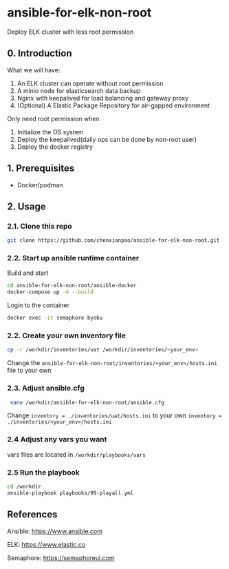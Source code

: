 # ansible-for-elk-non-root
Deploy ELK cluster with less root permission

## 0. Introduction

What we will have:

1. An ELK cluster can operate without root permission
1. A minio node for elasticsearch data backup
1. Nginx with keepalived for load balancing and gateway proxy
1. (Optional) A Elastic Package Repository for air-gapped environment

Only need root permission when

1. Initialize the OS system
1. Deploy the keepalived(daily ops can be done by non-root user)
1. Deploy the docker registry

## 1. Prerequisites
- Docker/podman

## 2. Usage
### 2.1. Clone this repo

```bash
git clone https://github.com/chenxianpao/ansible-for-elk-non-root.git
```

### 2.2. Start up ansible runtime container

Build and start
```bash
cd ansible-for-elk-non-root/ansible-docker
docker-compose up -d --build
```

Login to the container
```bash
docker exec -it semaphore byobu
```

### 2.2. Create your own inventory file

```bash
cp -r /workdir/inventories/uat /workdir/inventories/<your_env>
```

Change the `ansible-for-elk-non-root/inventories/<your_env>/hosts.ini` file to your own

### 2.3. Adjust ansible.cfg

```bash
 nano /workdir/ansible-for-elk-non-root/ansible.cfg
```

Change `inventory = ./inventories/uat/hosts.ini` to your own `inventory = ./inventories/<your_env>/hosts.ini`

### 2.4 Adjust any vars you want

vars files are located in `/workdir/playbooks/vars`

### 2.5 Run the playbook

```bash
cd /workdir
ansible-playbook playbooks/99-playall.yml
```

## References

Ansible: https://www.ansible.com

ELK: https://www.elastic.co

Semaphore: https://semaphoreui.com
